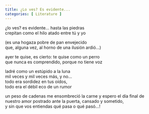 ```yaml
---
title: ¿Lo ves? Es evidente...
categories: [ Literature ]
---
```


¿lo ves? es evidente... hasta las piedras<br>
crepitan como el hilo atado entre tú y yo<br>

(es una hogaza pobre de pan envejecido<br>
que, alguna vez, al horno de una ilusión ardió...)

ayer te quise, es cierto: te quise como un perro<br>
que nunca es comprendido, porque no tiene voz<br>

ladré como un estúpido a la luna<br>
mil veces y mil veces más, y no… <br>
todo era sordidez en tus oídos, <br>
todo era el débil eco de un rumor<br>

un peso de cadenas me ensombreció la carne 
y espero el día final de nuestro amor
postrado ante la puerta, cansado y sometido,<br>
y sin que vos entiendas qué pasa o qué pasó…!
